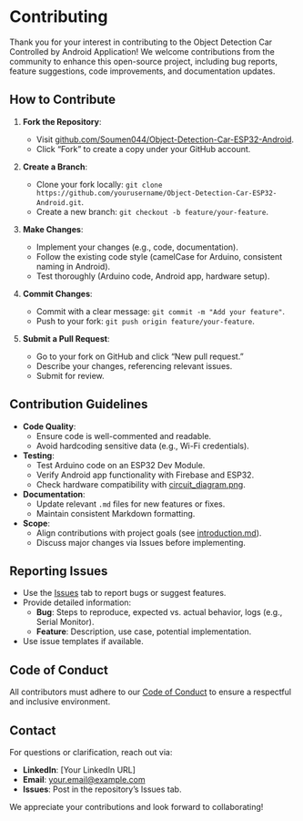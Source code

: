 # Contributing

Thank you for your interest in contributing to the Object Detection Car Controlled by Android Application! We welcome contributions from the community to enhance this open-source project, including bug reports, feature suggestions, code improvements, and documentation updates.

## How to Contribute
1. **Fork the Repository**:
   - Visit [github.com/Soumen044/Object-Detection-Car-ESP32-Android](https://github.com/Soumen044/Object-Detection-Car-ESP32-Android).
   - Click “Fork” to create a copy under your GitHub account.

2. **Create a Branch**:
   - Clone your fork locally: `git clone https://github.com/yourusername/Object-Detection-Car-ESP32-Android.git`.
   - Create a new branch: `git checkout -b feature/your-feature`.

3. **Make Changes**:
   - Implement your changes (e.g., code, documentation).
   - Follow the existing code style (camelCase for Arduino, consistent naming in Android).
   - Test thoroughly (Arduino code, Android app, hardware setup).

4. **Commit Changes**:
   - Commit with a clear message: `git commit -m "Add your feature"`.
   - Push to your fork: `git push origin feature/your-feature`.

5. **Submit a Pull Request**:
   - Go to your fork on GitHub and click “New pull request.”
   - Describe your changes, referencing relevant issues.
   - Submit for review.

## Contribution Guidelines
- **Code Quality**:
  - Ensure code is well-commented and readable.
  - Avoid hardcoding sensitive data (e.g., Wi-Fi credentials).
- **Testing**:
  - Test Arduino code on an ESP32 Dev Module.
  - Verify Android app functionality with Firebase and ESP32.
  - Check hardware compatibility with [circuit_diagram.png](hardware/circuit_diagram.png).
- **Documentation**:
  - Update relevant `.md` files for new features or fixes.
  - Maintain consistent Markdown formatting.
- **Scope**:
  - Align contributions with project goals (see [introduction.md](docs/introduction.md)).
  - Discuss major changes via Issues before implementing.

## Reporting Issues
- Use the [Issues](https://github.com/Soumen044/Object-Detection-Car-ESP32-Android/issues) tab to report bugs or suggest features.
- Provide detailed information:
  - **Bug**: Steps to reproduce, expected vs. actual behavior, logs (e.g., Serial Monitor).
  - **Feature**: Description, use case, potential implementation.
- Use issue templates if available.

## Code of Conduct
All contributors must adhere to our [Code of Conduct](CODE_OF_CONDUCT.md) to ensure a respectful and inclusive environment.

## Contact
For questions or clarification, reach out via:
- **LinkedIn**: [Your LinkedIn URL]
- **Email**: your.email@example.com
- **Issues**: Post in the repository’s Issues tab.

We appreciate your contributions and look forward to collaborating!
